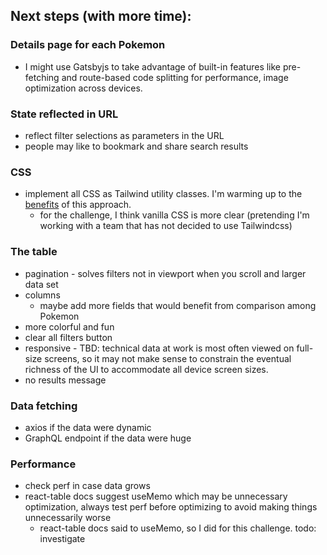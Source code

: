 

## Next steps (with more time):

### Details page for each Pokemon
* I might use Gatsbyjs to take advantage of built-in features like pre-fetching and route-based code splitting for performance, image optimization across devices.

### State reflected in URL
* reflect filter selections as parameters in the URL
* people may like to bookmark and share search results

### CSS
* implement all CSS as Tailwind utility classes. I'm warming up to the [benefits](https://tailwindcss.com/docs/utility-first) of this approach.
  * for the challenge, I think vanilla CSS is more clear (pretending I'm working with a team that has not decided to use Tailwindcss)

### The table
* pagination - solves filters not in viewport when you scroll and larger data set
* columns
  * maybe add more fields that would benefit from comparison among Pokemon
* more colorful and fun
* clear all filters button
* responsive - TBD: technical data at work is most often viewed on full-size screens, so it may not make sense to constrain the eventual richness of the UI to accommodate all device screen sizes.
* no results message

### Data fetching
* axios if the data were dynamic
* GraphQL endpoint if the data were huge

### Performance
* check perf in case data grows
* react-table docs suggest useMemo which may be unnecessary optimization, always test perf before optimizing to avoid making things unnecessarily worse
  * react-table docs said to useMemo, so I did for this challenge. todo: investigate



